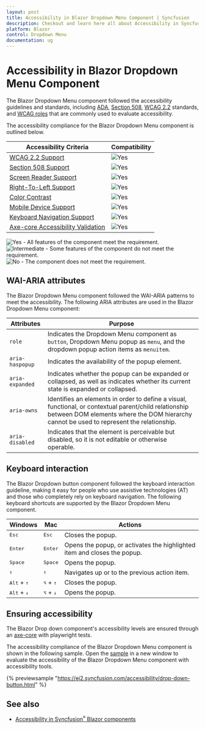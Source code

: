 ```yaml
---
layout: post
title: Accessibility in Blazor Dropdown Menu Component | Syncfusion
description: Checkout and learn here all about Accessibility in Syncfusion Blazor Dropdown Menu component and more.
platform: Blazor
control: Dropdown Menu
documentation: ug
---
```


# Accessibility in Blazor Dropdown Menu Component

The Blazor Dropdown Menu component followed the accessibility guidelines and standards, including [ADA](https://www.ada.gov/), [Section 508](https://www.section508.gov/), [WCAG 2.2](https://www.w3.org/TR/WCAG22/) standards, and [WCAG roles](https://www.w3.org/TR/wai-aria/#roles) that are commonly used to evaluate accessibility.

The accessibility compliance for the Blazor Dropdown Menu component is outlined below.

| Accessibility Criteria | Compatibility |
| -- | -- |
| [WCAG 2.2 Support](../common/accessibility#accessibility-standards) | <img src="https://cdn.syncfusion.com/content/images/landing-page/yes.png" alt="Yes"> |
| [Section 508 Support](../common/accessibility#accessibility-standards) | <img src="https://cdn.syncfusion.com/content/images/landing-page/yes.png" alt="Yes"> |
| [Screen Reader Support](../common/accessibility#screen-reader-support) | <img src="https://cdn.syncfusion.com/content/images/landing-page/yes.png" alt="Yes">  |
| [Right-To-Left Support](../common/accessibility#right-to-left-support) | <img src="https://cdn.syncfusion.com/content/images/landing-page/yes.png" alt="Yes"> |
| [Color Contrast](../common/accessibility#color-contrast) | <img src="https://cdn.syncfusion.com/content/images/landing-page/yes.png" alt="Yes"> |
| [Mobile Device Support](../common/accessibility#mobile-device-support) | <img src="https://cdn.syncfusion.com/content/images/landing-page/yes.png" alt="Yes"> |
| [Keyboard Navigation Support](../common/accessibility#keyboard-navigation-support) |<img src="https://cdn.syncfusion.com/content/images/landing-page/yes.png" alt="Yes"> |
| [Axe-core Accessibility Validation](../common/accessibility#ensuring-accessibility) | <img src="https://cdn.syncfusion.com/content/images/landing-page/yes.png" alt="Yes"> |

<style>
    .post .post-content img {
        display: inline-block;
        margin: 0.5em 0;
    }
</style>

<div><img src="https://cdn.syncfusion.com/content/images/landing-page/yes.png" alt="Yes"> - All features of the component meet the requirement.</div>

<div><img src="https://cdn.syncfusion.com/content/images/landing-page/intermediate.png" alt="Intermediate"> - Some features of the component do not meet the requirement.</div>

<div><img src="https://cdn.syncfusion.com/content/images/landing-page/no.png" alt="No"> - The component does not meet the requirement.</div>

## WAI-ARIA attributes

The Blazor Dropdown Menu component followed the WAI-ARIA patterns to meet the accessibility. The following ARIA attributes are used in the Blazor Dropdown Menu component:

| Attributes | Purpose |
| --- | --- |
| `role` | Indicates the Dropdown Menu component as `button`, Dropdown Menu popup as `menu`, and the dropdown popup action items as `menuitem`. |
| `aria-haspopup` | Indicates the availability of the popup element. |
| `aria-expanded` | Indicates whether the popup can be expanded or collapsed, as well as indicates whether its current state is expanded or collapsed. |
| `aria-owns` | Identifies an elements in order to define a visual, functional, or contextual parent/child relationship between DOM elements where the DOM hierarchy cannot be used to represent the relationship. |
| `aria-disabled` | Indicates that the element is perceivable but disabled, so it is not editable or otherwise operable. |

## Keyboard interaction

The Blazor Dropdown button component followed the keyboard interaction guideline, making it easy for people who use assistive technologies (AT) and those who completely rely on keyboard navigation. The following keyboard shortcuts are supported by the Blazor Dropdown Menu component.

| Windows | Mac | Actions |
| --- | --- | --- |
| <kbd>Esc</kbd> | <kbd>Esc</kbd> | Closes the popup. |
| <kbd>Enter</kbd> | <kbd>Enter</kbd> | Opens the popup, or activates the highlighted item and closes the popup. |
| <kbd>Space</kbd> | <kbd>Space</kbd> | Opens the popup. |
| <kbd>↑</kbd> | <kbd>↑</kbd> | Navigates up or to the previous action item. |
| <kbd>Alt</kbd> + <kbd>↑</kbd> | <kbd>⌥</kbd> + <kbd>↑</kbd> | Closes the popup. |
| <kbd>Alt</kbd> + <kbd>↓</kbd> | <kbd>⌥</kbd> + <kbd>↓</kbd> | Opens the popup. |

## Ensuring accessibility

The Blazor Drop down component's accessibility levels are ensured through an [axe-core](https://www.nuget.org/packages/Deque.AxeCore.Playwright) with playwright tests.

The accessibility compliance of the Blazor Dropdown Menu component is shown in the following sample. Open the [sample](https://blazor.syncfusion.com/accessibility/dropdown-button) in a new window to evaluate the accessibility of the Blazor Dropdown Menu component with accessibility tools.

{% previewsample "https://ej2.syncfusion.com/accessibility/drop-down-button.html" %}

## See also

* [Accessibility in Syncfusion<sup style="font-size:70%">&reg;</sup> Blazor components](https://blazor.syncfusion.com/documentation/common/accessibility)